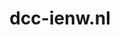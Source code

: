 ---
layout: post
title:  "dcc-ienw.nl"
internal_url:  "/data/dcc-ienw.nl.html"
categories: dutchgov
---